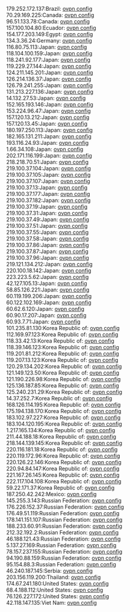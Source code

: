 179.252.172.137:Brazil: [ovpn config](vpn/179_252_172_137.ovpn)  
70.29.169.225:Canada: [ovpn config](vpn/70_29_169_225.ovpn)  
96.51.133.78:Canada: [ovpn config](vpn/96_51_133_78.ovpn)  
157.100.104.80:Ecuador: [ovpn config](vpn/157_100_104_80.ovpn)  
154.177.203.149:Egypt: [ovpn config](vpn/154_177_203_149.ovpn)  
134.3.36.24:Germany: [ovpn config](vpn/134_3_36_24.ovpn)  
116.80.75.113:Japan: [ovpn config](vpn/116_80_75_113.ovpn)  
118.104.100.159:Japan: [ovpn config](vpn/118_104_100_159.ovpn)  
118.241.92.177:Japan: [ovpn config](vpn/118_241_92_177.ovpn)  
119.229.27.144:Japan: [ovpn config](vpn/119_229_27_144.ovpn)  
124.211.145.201:Japan: [ovpn config](vpn/124_211_145_201.ovpn)  
126.214.136.37:Japan: [ovpn config](vpn/126_214_136_37.ovpn)  
126.79.241.255:Japan: [ovpn config](vpn/126_79_241_255.ovpn)  
131.213.227.136:Japan: [ovpn config](vpn/131_213_227_136.ovpn)  
14.132.27.53:Japan: [ovpn config](vpn/14_132_27_53.ovpn)  
152.165.193.146:Japan: [ovpn config](vpn/152_165_193_146.ovpn)  
153.224.96.47:Japan: [ovpn config](vpn/153_224_96_47.ovpn)  
157.120.13.212:Japan: [ovpn config](vpn/157_120_13_212.ovpn)  
157.120.13.45:Japan: [ovpn config](vpn/157_120_13_45.ovpn)  
180.197.250.113:Japan: [ovpn config](vpn/180_197_250_113.ovpn)  
182.165.131.211:Japan: [ovpn config](vpn/182_165_131_211.ovpn)  
193.116.24.93:Japan: [ovpn config](vpn/193_116_24_93.ovpn)  
1.66.34.108:Japan: [ovpn config](vpn/1_66_34_108.ovpn)  
202.171.116.199:Japan: [ovpn config](vpn/202_171_116_199.ovpn)  
218.218.70.51:Japan: [ovpn config](vpn/218_218_70_51.ovpn)  
219.100.37.104:Japan: [ovpn config](vpn/219_100_37_104.ovpn)  
219.100.37.105:Japan: [ovpn config](vpn/219_100_37_105.ovpn)  
219.100.37.107:Japan: [ovpn config](vpn/219_100_37_107.ovpn)  
219.100.37.13:Japan: [ovpn config](vpn/219_100_37_13.ovpn)  
219.100.37.177:Japan: [ovpn config](vpn/219_100_37_177.ovpn)  
219.100.37.182:Japan: [ovpn config](vpn/219_100_37_182.ovpn)  
219.100.37.19:Japan: [ovpn config](vpn/219_100_37_19.ovpn)  
219.100.37.31:Japan: [ovpn config](vpn/219_100_37_31.ovpn)  
219.100.37.49:Japan: [ovpn config](vpn/219_100_37_49.ovpn)  
219.100.37.51:Japan: [ovpn config](vpn/219_100_37_51.ovpn)  
219.100.37.55:Japan: [ovpn config](vpn/219_100_37_55.ovpn)  
219.100.37.58:Japan: [ovpn config](vpn/219_100_37_58.ovpn)  
219.100.37.86:Japan: [ovpn config](vpn/219_100_37_86.ovpn)  
219.100.37.87:Japan: [ovpn config](vpn/219_100_37_87.ovpn)  
219.100.37.96:Japan: [ovpn config](vpn/219_100_37_96.ovpn)  
219.121.134.212:Japan: [ovpn config](vpn/219_121_134_212.ovpn)  
220.100.18.142:Japan: [ovpn config](vpn/220_100_18_142.ovpn)  
223.223.5.62:Japan: [ovpn config](vpn/223_223_5_62.ovpn)  
42.127.105.13:Japan: [ovpn config](vpn/42_127_105_13.ovpn)  
58.85.126.221:Japan: [ovpn config](vpn/58_85_126_221.ovpn)  
60.119.199.206:Japan: [ovpn config](vpn/60_119_199_206.ovpn)  
60.122.102.169:Japan: [ovpn config](vpn/60_122_102_169.ovpn)  
60.62.6.120:Japan: [ovpn config](vpn/60_62_6_120.ovpn)  
60.90.17.207:Japan: [ovpn config](vpn/60_90_17_207.ovpn)  
60.93.7.71:Japan: [ovpn config](vpn/60_93_7_71.ovpn)  
101.235.81.130:Korea Republic of: [ovpn config](vpn/101_235_81_130.ovpn)  
112.169.97.123:Korea Republic of: [ovpn config](vpn/112_169_97_123.ovpn)  
118.33.42.13:Korea Republic of: [ovpn config](vpn/118_33_42_13.ovpn)  
118.39.146.123:Korea Republic of: [ovpn config](vpn/118_39_146_123.ovpn)  
119.201.81.212:Korea Republic of: [ovpn config](vpn/119_201_81_212.ovpn)  
119.207.13.123:Korea Republic of: [ovpn config](vpn/119_207_13_123.ovpn)  
120.29.134.202:Korea Republic of: [ovpn config](vpn/120_29_134_202.ovpn)  
121.149.123.50:Korea Republic of: [ovpn config](vpn/121_149_123_50.ovpn)  
121.190.226.98:Korea Republic of: [ovpn config](vpn/121_190_226_98.ovpn)  
125.136.187.85:Korea Republic of: [ovpn config](vpn/125_136_187_85.ovpn)  
125.240.231.29:Korea Republic of: [ovpn config](vpn/125_240_231_29.ovpn)  
14.37.252.7:Korea Republic of: [ovpn config](vpn/14_37_252_7.ovpn)  
168.126.114.195:Korea Republic of: [ovpn config](vpn/168_126_114_195.ovpn)  
175.194.138.170:Korea Republic of: [ovpn config](vpn/175_194_138_170.ovpn)  
183.102.97.227:Korea Republic of: [ovpn config](vpn/183_102_97_227.ovpn)  
183.104.120.195:Korea Republic of: [ovpn config](vpn/183_104_120_195.ovpn)  
1.217.165.134:Korea Republic of: [ovpn config](vpn/1_217_165_134.ovpn)  
211.44.188.18:Korea Republic of: [ovpn config](vpn/211_44_188_18.ovpn)  
218.144.139.145:Korea Republic of: [ovpn config](vpn/218_144_139_145.ovpn)  
220.116.181.18:Korea Republic of: [ovpn config](vpn/220_116_181_18.ovpn)  
220.119.172.96:Korea Republic of: [ovpn config](vpn/220_119_172_96.ovpn)  
220.126.22.146:Korea Republic of: [ovpn config](vpn/220_126_22_146.ovpn)  
220.94.84.147:Korea Republic of: [ovpn config](vpn/220_94_84_147.ovpn)  
221.167.26.145:Korea Republic of: [ovpn config](vpn/221_167_26_145.ovpn)  
222.117.104.108:Korea Republic of: [ovpn config](vpn/222_117_104_108.ovpn)  
59.22.171.37:Korea Republic of: [ovpn config](vpn/59_22_171_37.ovpn)  
187.250.42.242:Mexico: [ovpn config](vpn/187_250_42_242.ovpn)  
145.255.3.143:Russian Federation: [ovpn config](vpn/145_255_3_143.ovpn)  
176.226.152.37:Russian Federation: [ovpn config](vpn/176_226_152_37.ovpn)  
176.49.51.119:Russian Federation: [ovpn config](vpn/176_49_51_119.ovpn)  
178.141.151.107:Russian Federation: [ovpn config](vpn/178_141_151_107.ovpn)  
188.233.60.91:Russian Federation: [ovpn config](vpn/188_233_60_91.ovpn)  
212.32.192.2:Russian Federation: [ovpn config](vpn/212_32_192_2.ovpn)  
46.188.121.43:Russian Federation: [ovpn config](vpn/46_188_121_43.ovpn)  
5.137.27.169:Russian Federation: [ovpn config](vpn/5_137_27_169.ovpn)  
78.157.237.155:Russian Federation: [ovpn config](vpn/78_157_237_155.ovpn)  
94.190.88.159:Russian Federation: [ovpn config](vpn/94_190_88_159.ovpn)  
95.154.88.3:Russian Federation: [ovpn config](vpn/95_154_88_3.ovpn)  
46.240.187.145:Serbia: [ovpn config](vpn/46_240_187_145.ovpn)  
203.156.119.200:Thailand: [ovpn config](vpn/203_156_119_200.ovpn)  
174.67.241.180:United States: [ovpn config](vpn/174_67_241_180.ovpn)  
68.4.188.112:United States: [ovpn config](vpn/68_4_188_112.ovpn)  
76.126.227.172:United States: [ovpn config](vpn/76_126_227_172.ovpn)  
42.118.147.135:Viet Nam: [ovpn config](vpn/42_118_147_135.ovpn)  
